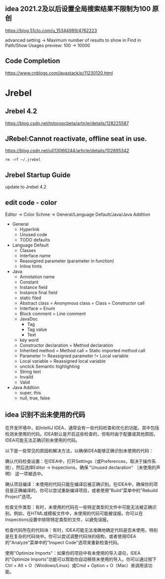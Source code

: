 ## idea 2021.2及以后设置全局搜索结果不限制为100 原创
https://blog.51cto.com/u_15344989/4762223

advanced setting -> Maximum number of results to show in Find in Path/Show Usages preview: 100 -> 10000

## Code Completion
https://www.cnblogs.com/javastack/p/11230120.html

# Jrebel

## Jrebel 4.2 
https://blog.csdn.net/totoropcbeta/article/details/128225587

## JRebel:Cannot reactivate, offline seat in use.
https://blog.csdn.net/u013066244/article/details/102895342
```
rm -rf ~/.jrebel
```

## Jrebel Startup Guide
update to Jrebel 4.2

## edit code - color
Editor -> Color Schme -> General/Language Default/Java/Java Addition
+ General 
  + Hyperlink
  + Unused code
  + TODO defaults
+ Language Default 
  + Classes
  + Interface name
  + Reassigned parameter (parameter in function)
  + Inline hints
+ Java 
  + Annotation name
  + Constant
  + Instance field
  + Instance final field
  + static filed 
  + Abstract class = Anonymous class = Class = Constructor call
  + Interface = Enum
  + Block comment = Line comment
  + JavaDoc
    + Tag 
    + Tag value
    + Text
  + key word
  + Constructor declaration = Method declaration
  + Inherited method = Method call = Static imported method call
  + Parameter != Reassigned parameter != Local variable
  + Local variable = Reassigned local variable
  + unclick Semantic highlighting
  + String text
  + Invaild 
  + Valid
+ Java Addtion
  + super, this
  + null, true, false


## idea 识别不出未使用的代码

在开发环境中，如IntelliJ IDEA，通常会有一些代码检查和优化的功能，其中包括检测未使用的代码。IDEA默认是开启这些检查的，但有时由于配置或其他原因，IDEA可能无法正确识别未使用的代码。

以下是一些常见的原因和解决方法，以确保IDEA能够正确识别未使用的代码：

确认代码检查设置：在IDEA中，打开Settings（或Preferences，取决于操作系统），然后选择Editor -> Inspections。确保 "Unused declaration" （未使用的声明） 这一项被选中。

确认项目编译：未使用的代码只能在编译后被正确识别。在IDEA中，确保你的项目是正确编译的。你可以尝试重新编译项目，或者使用"Build"菜单中的"Rebuild Project"选项。

检查文件类型：有时，未使用的代码在一些特定类型的文件中可能无法被正确识别。例如，在HTML或模板文件中，未使用的代码可能被误报。你可以在Inspections设置中排除特定类型的文件，以避免误报。

检查代码所在的代码块：有时，IDEA可能无法准确地确定代码是否未使用，特别是在复杂的代码块中。你可以尝试调整代码块的结构，或者使用IDEA的"Analyze"菜单中的"Inspect Code"选项来重新检查代码。

使用"Optimize Imports"：如果你的项目中有未使用的导入语句，IDEA的"Optimize Imports"功能可以帮助你自动移除未使用的导入。你可以通过按下Ctrl + Alt + O（Windows/Linux）或Cmd + Option + O（Mac）来调用该功能。